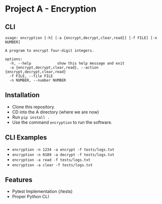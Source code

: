 # Project A - Encryption

## CLI
```
usage: encryption [-h] [-a {encrypt,decrypt,clear,read}] [-f FILE] [-n NUMBER]

A program to encrypt four-digit integers.

options:
  -h, --help            show this help message and exit
  -a {encrypt,decrypt,clear,read}, --action {encrypt,decrypt,clear,read}
  -f FILE, --file FILE
  -n NUMBER, --number NUMBER
```

## Installation 
- Clone this repository.
- CD into the A directory (where we are now)
- Run `pip install .`
- Use the command `encryption` to run the software. 

## CLI Examples
- `encryption -n 1234 -a encrypt -f tests/logs.txt`
- `encryption -n 0189 -a decrypt -f tests/logs.txt`
- `encryption -a read -f tests/logs.txt`
- `encryption -a clear -f tests/logs.txt`

## Features
- Pytest Implementation (/tests)
- Proper Python CLI